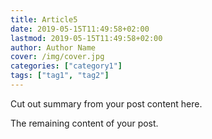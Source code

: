 ```yaml
---
title: Article5
date: 2019-05-15T11:49:58+02:00
lastmod: 2019-05-15T11:49:58+02:00
author: Author Name
cover: /img/cover.jpg
categories: ["category1"]
tags: ["tag1", "tag2"]
---
```


Cut out summary from your post content here.

<!--more-->

The remaining content of your post.
